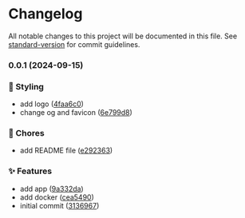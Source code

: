 # Changelog

All notable changes to this project will be documented in this file. See [standard-version](https://github.com/conventional-changelog/standard-version) for commit guidelines.

### 0.0.1 (2024-09-15)


### 💄 Styling

* add logo ([4faa6c0](https://github.com/remvze/nothing/commit/4faa6c0a0450ab08a638694baab1b33446d20c00))
* change og and favicon ([6e799d8](https://github.com/remvze/nothing/commit/6e799d8d32ca57162ff73d5b5e1ed0f0b3b2770d))


### 🚚 Chores

* add README file ([e292363](https://github.com/remvze/nothing/commit/e292363ec8df002cbab6876b34e49d2c615c92c5))


### ✨ Features

* add app ([9a332da](https://github.com/remvze/nothing/commit/9a332dabeff83a800fe1b2c1a0296dda716d50b6))
* add docker ([cea5490](https://github.com/remvze/nothing/commit/cea5490ee79a6be1333cb5b494101db09c1a6901))
* initial commit ([3136967](https://github.com/remvze/nothing/commit/313696724e8a6ae6e6218751498a56639ab89796))
